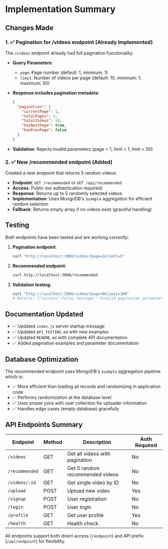 # Implementation Summary

## Changes Made

### 1. ✅ Pagination for /videos endpoint (Already Implemented)

The `/videos` endpoint already had full pagination functionality:

- **Query Parameters**:

  - `page`: Page number (default: 1, minimum: 1)
  - `limit`: Number of videos per page (default: 10, minimum: 1, maximum: 50)

- **Response includes pagination metadata**:

  ```json
  {
    "pagination": {
      "currentPage": 1,
      "totalPages": 5,
      "totalVideos": 50,
      "hasNextPage": true,
      "hasPrevPage": false
    }
  }
  ```

- **Validation**: Rejects invalid parameters (page < 1, limit < 1, limit > 50)

### 2. ✅ New /recommended endpoint (Added)

Created a new endpoint that returns 5 random videos:

- **Endpoint**: `GET /recommended` or `GET /api/recommended`
- **Access**: Public (no authentication required)
- **Response**: Returns up to 5 randomly selected videos
- **Implementation**: Uses MongoDB's `$sample` aggregation for efficient random selection
- **Fallback**: Returns empty array if no videos exist (graceful handling)

## Testing

Both endpoints have been tested and are working correctly:

1. **Pagination endpoint**:

   ```bash
   curl "http://localhost:3000/videos?page=1&limit=5"
   ```

2. **Recommended endpoint**:

   ```bash
   curl http://localhost:3000/recommended
   ```

3. **Validation testing**:
   ```bash
   curl "http://localhost:3000/videos?page=0&limit=100"
   # Returns: {"success":false,"message":"Invalid pagination parameters"}
   ```

## Documentation Updated

- ✅ Updated `index.js` server startup message
- ✅ Updated `API_TESTING.md` with new examples
- ✅ Updated `README.md` with complete API documentation
- ✅ Added pagination examples and parameter documentation

## Database Optimization

The recommended endpoint uses MongoDB's `$sample` aggregation pipeline which is:

- ✅ More efficient than loading all records and randomizing in application code
- ✅ Performs randomization at the database level
- ✅ Uses proper joins with user collection for uploader information
- ✅ Handles edge cases (empty database) gracefully

## API Endpoints Summary

| Endpoint       | Method | Description                     | Auth Required |
| -------------- | ------ | ------------------------------- | ------------- |
| `/videos`      | GET    | Get all videos with pagination  | No            |
| `/recommended` | GET    | Get 5 random recommended videos | No            |
| `/videos/:id`  | GET    | Get single video by ID          | No            |
| `/upload`      | POST   | Upload new video                | Yes           |
| `/signup`      | POST   | User registration               | No            |
| `/login`       | POST   | User login                      | No            |
| `/profile`     | GET    | Get user profile                | Yes           |
| `/health`      | GET    | Health check                    | No            |

All endpoints support both direct access (`/endpoint`) and API prefix (`/api/endpoint`) for flexibility.
